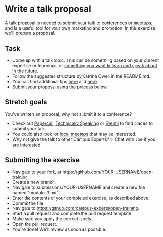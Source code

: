 # Write a talk proposal

A talk proposal is needed to submit your talk to conferences or meetups, and is a useful tool for your own marketing and promotion. In this exercise we'll prepare a proposal.

## Task

- Come up with a talk topic. This can be something based on your current expertise or learnings, or [something you want to learn and speak about in the future](http://weareallaweso.me/for_speakers/starting-with-nothing.html).
- Follow the suggested structure by Katrina Owen in the README.md.
- You can find additional tips [here](http://weareallaweso.me/for_speakers/how-to-write-a-compelling-proposal.html) and [here](http://speaking.io/plan/writing-a-cfp/).
- Submit your proposal using the process below.

## Stretch goals

You've written an proposal, why not submit it to a conference?
- Check out [Papercall](http://papercall.io), [Technically Speaking](https://tinyletter.com/techspeak) or [Eventil](https://eventil.com) to find places to submit your talk.
- You could also look for [local meetups](https://meetup.com) that may be interested.
- Why not give the talk to other Campus Experts? :sparkles: Chat with Joe if you are interested.

## Submitting the exercise

- Navigate to your fork, at https://github.com/YOUR-USERNAME/open-training.
- Create a new branch.
- Navigate to submissions/YOUR-USERNAME and create a new file named "module-3.md".
- Enter the contents of your completed exercise, as described above.
- Commit the file.
- Navigate to https://github.com/campus-experts/open-training.
- Start a pull request and complete the pull request template.
- Make sure you apply the correct labels.
- Open the pull request.
- You're done! We'll review as soon as possible.
